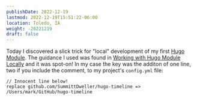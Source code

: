 ```yaml
---
publishDate: 2022-12-19
lastmod: 2022-12-19T15:51:22-06:00
location: Toledo, IA
weight: -20221219
draft: false
---
```

Today I discovered a slick trick for "local" development of my first [Hugo Module](https://github.com/SummittDweller/hugo-timeline).  The guidance I used was found in [Working with Hugo Module Locally](https://www.thenewdynamic.com/note/develop-hugo-modules-locally/) and it was spot-on!  In my case the key was the additon of one line, two if you include the comment, to my project's `config.yml` file:

```
// Innocent line below!
replace github.com/SummittDweller/hugo-timeline => /Users/mark/GitHub/hugo-timeline
```
